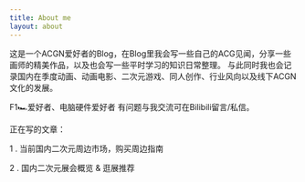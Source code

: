 ```yaml
---
title: About me
layout: about
---
```


这是一个ACGN爱好者的Blog，在Blog里我会写一些自己的ACG见闻，分享一些画师的精美作品，以及也会写一些平时学习的知识日常整理。
与此同时我也会记录国内在季度动画、动画电影、二次元游戏、同人创作、行业风向以及线下ACGN文化的发展。

F1🏎️爱好者、电脑硬件爱好者
有问题与我交流可在Bilibili留言/私信。


正在写的文章：

1 . 当前国内二次元周边市场，购买周边指南

2 . 国内二次元展会概览 & 逛展推荐
